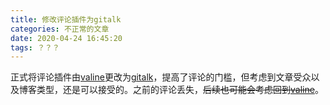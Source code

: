 ```yaml
---
title: 修改评论插件为gitalk
categories: 不正常的文章
date: 2020-04-24 16:45:20
tags: ？？？
---
```


正式将评论插件由[valine](https://valine.js.org)更改为[gitalk](//github.com/gitalk/gitalk)，提高了评论的门槛，但考虑到文章受众以及博客类型，还是可以接受的。之前的评论丢失，~~后续也可能会考虑回到[valine](https://valine.js.org)~~。